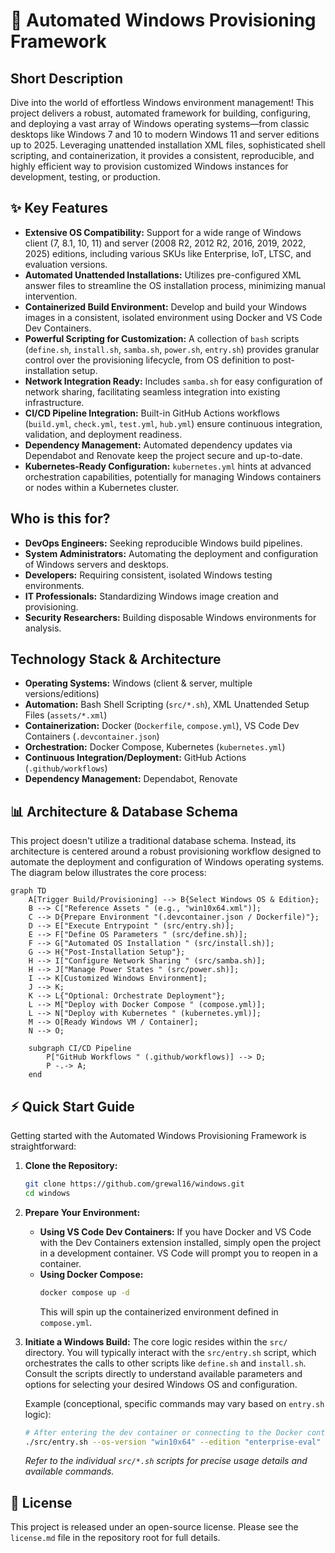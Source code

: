 # 🚀 Automated Windows Provisioning Framework

## Short Description
Dive into the world of effortless Windows environment management! This project delivers a robust, automated framework for building, configuring, and deploying a vast array of Windows operating systems—from classic desktops like Windows 7 and 10 to modern Windows 11 and server editions up to 2025. Leveraging unattended installation XML files, sophisticated shell scripting, and containerization, it provides a consistent, reproducible, and highly efficient way to provision customized Windows instances for development, testing, or production.

## ✨ Key Features
*   **Extensive OS Compatibility:** Support for a wide range of Windows client (7, 8.1, 10, 11) and server (2008 R2, 2012 R2, 2016, 2019, 2022, 2025) editions, including various SKUs like Enterprise, IoT, LTSC, and evaluation versions.
*   **Automated Unattended Installations:** Utilizes pre-configured XML answer files to streamline the OS installation process, minimizing manual intervention.
*   **Containerized Build Environment:** Develop and build your Windows images in a consistent, isolated environment using Docker and VS Code Dev Containers.
*   **Powerful Scripting for Customization:** A collection of `bash` scripts (`define.sh`, `install.sh`, `samba.sh`, `power.sh`, `entry.sh`) provides granular control over the provisioning lifecycle, from OS definition to post-installation setup.
*   **Network Integration Ready:** Includes `samba.sh` for easy configuration of network sharing, facilitating seamless integration into existing infrastructure.
*   **CI/CD Pipeline Integration:** Built-in GitHub Actions workflows (`build.yml`, `check.yml`, `test.yml`, `hub.yml`) ensure continuous integration, validation, and deployment readiness.
*   **Dependency Management:** Automated dependency updates via Dependabot and Renovate keep the project secure and up-to-date.
*   **Kubernetes-Ready Configuration:** `kubernetes.yml` hints at advanced orchestration capabilities, potentially for managing Windows containers or nodes within a Kubernetes cluster.

## Who is this for?
*   **DevOps Engineers:** Seeking reproducible Windows build pipelines.
*   **System Administrators:** Automating the deployment and configuration of Windows servers and desktops.
*   **Developers:** Requiring consistent, isolated Windows testing environments.
*   **IT Professionals:** Standardizing Windows image creation and provisioning.
*   **Security Researchers:** Building disposable Windows environments for analysis.

## Technology Stack & Architecture
*   **Operating Systems:** Windows (client & server, multiple versions/editions)
*   **Automation:** Bash Shell Scripting (`src/*.sh`), XML Unattended Setup Files (`assets/*.xml`)
*   **Containerization:** Docker (`Dockerfile`, `compose.yml`), VS Code Dev Containers (`.devcontainer.json`)
*   **Orchestration:** Docker Compose, Kubernetes (`kubernetes.yml`)
*   **Continuous Integration/Deployment:** GitHub Actions (`.github/workflows`)
*   **Dependency Management:** Dependabot, Renovate

## 📊 Architecture & Database Schema
This project doesn't utilize a traditional database schema. Instead, its architecture is centered around a robust provisioning workflow designed to automate the deployment and configuration of Windows operating systems. The diagram below illustrates the core process:

```mermaid
graph TD
    A[Trigger Build/Provisioning] --> B{Select Windows OS & Edition};
    B --> C["Reference Assets " (e.g., "win10x64.xml")];
    C --> D{Prepare Environment "(.devcontainer.json / Dockerfile)"};
    D --> E["Execute Entrypoint " (src/entry.sh)];
    E --> F["Define OS Parameters " (src/define.sh)];
    F --> G["Automated OS Installation " (src/install.sh)];
    G --> H{"Post-Installation Setup"};
    H --> I["Configure Network Sharing " (src/samba.sh)];
    H --> J["Manage Power States " (src/power.sh)];
    I --> K[Customized Windows Environment];
    J --> K;
    K --> L{"Optional: Orchestrate Deployment"};
    L --> M["Deploy with Docker Compose " (compose.yml)];
    L --> N["Deploy with Kubernetes " (kubernetes.yml)];
    M --> O[Ready Windows VM / Container];
    N --> O;

    subgraph CI/CD Pipeline
        P["GitHub Workflows " (.github/workflows)] --> D;
        P -.-> A;
    end
```

## ⚡ Quick Start Guide
Getting started with the Automated Windows Provisioning Framework is straightforward:

1.  **Clone the Repository:**
    ```bash
    git clone https://github.com/grewal16/windows.git
    cd windows
    ```

2.  **Prepare Your Environment:**
    *   **Using VS Code Dev Containers:** If you have Docker and VS Code with the Dev Containers extension installed, simply open the project in a development container. VS Code will prompt you to reopen in a container.
    *   **Using Docker Compose:**
        ```bash
        docker compose up -d
        ```
        This will spin up the containerized environment defined in `compose.yml`.

3.  **Initiate a Windows Build:**
    The core logic resides within the `src/` directory. You will typically interact with the `src/entry.sh` script, which orchestrates the calls to other scripts like `define.sh` and `install.sh`. Consult the scripts directly to understand available parameters and options for selecting your desired Windows OS and configuration.

    Example (conceptional, specific commands may vary based on `entry.sh` logic):
    ```bash
    # After entering the dev container or connecting to the Docker container
    ./src/entry.sh --os-version "win10x64" --edition "enterprise-eval"
    ```
    *Refer to the individual `src/*.sh` scripts for precise usage details and available commands.*

## 📜 License
This project is released under an open-source license. Please see the `license.md` file in the repository root for full details.

